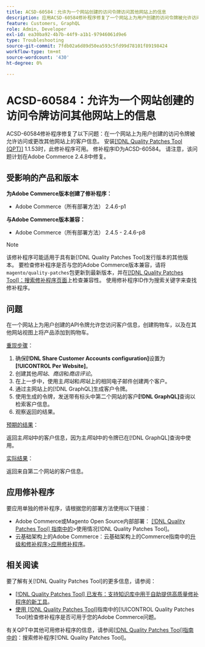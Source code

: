 ```yaml
---
title: ACSD-60584：允许为一个网站创建的访问令牌访问其他网站上的信息
description: 应用ACSD-60584修补程序修复了一个网站上为用户创建的访问令牌被允许访问或更改其他网站上的客户信息的问题。
feature: Customers, GraphQL
role: Admin, Developer
exl-id: ea30ba92-4b7b-44f9-a1b1-97946061d9e6
type: Troubleshooting
source-git-commit: 7fdb02a6d89d50ea593c5fd99d78101f89198424
workflow-type: tm+mt
source-wordcount: '430'
ht-degree: 0%

---
```


# ACSD-60584：允许为一个网站创建的访问令牌访问其他网站上的信息

ACSD-60584修补程序修复了以下问题：在一个网站上为用户创建的访问令牌被允许访问或更改其他网站上的客户信息。 安装[[!DNL Quality Patches Tool (QPT)]](https://experienceleague.adobe.com/docs/commerce-operations/tools/quality-patches-tool/usage.html) 1.1.53时，此修补程序可用。 修补程序ID为ACSD-60584。 请注意，该问题计划在Adobe Commerce 2.4.8中修复。

## 受影响的产品和版本

**为Adobe Commerce版本创建了修补程序：**

* Adobe Commerce（所有部署方法） 2.4.6-p1

**与Adobe Commerce版本兼容：**

* Adobe Commerce（所有部署方法） 2.4.5 - 2.4.6-p8

>[!NOTE]
>
>该修补程序可能适用于具有新[!DNL Quality Patches Tool]发行版本的其他版本。 要检查修补程序是否与您的Adobe Commerce版本兼容，请将`magento/quality-patches`包更新到最新版本，并在[[!DNL Quality Patches Tool]：搜索修补程序页面](https://experienceleague.adobe.com/tools/commerce-quality-patches/index.html)上检查兼容性。 使用修补程序ID作为搜索关键字来查找修补程序。

## 问题

在一个网站上为用户创建的API令牌允许您访问客户信息，创建购物车，以及在其他网站视图上将产品添加到购物车。

<u>重现步骤</u>：

1. 确保&#x200B;**[!DNL Share Customer Accounts configuration]**&#x200B;设置为&#x200B;**[!UICONTROL Per Website]**。
1. 创建其他&#x200B;*网站*、*商店*&#x200B;和&#x200B;*商店评论*。
1. 在上一步中，使用主&#x200B;*网站*&#x200B;和&#x200B;*网站*&#x200B;上的相同电子邮件创建两个客户。
1. 通过主网站上的[!DNL GraphQL]生成客户令牌。
1. 使用生成的令牌，发送带有标头中第二个网站的客户&#x200B;**[!DNL GraphQL]**&#x200B;查询以检索客户信息。
1. 观察返回的结果。

<u>预期的结果</u>：

返回主&#x200B;*网站*&#x200B;中的客户信息，因为主&#x200B;*网站*&#x200B;中的令牌已在[!DNL GraphQL]查询中使用。

<u>实际结果</u>：

返回来自第二个网站的客户信息。

## 应用修补程序

要应用单独的修补程序，请根据您的部署方法使用以下链接：

* Adobe Commerce或Magento Open Source内部部署： [[!DNL Quality Patches Tool] 指南中的](/help/tools/quality-patches-tool/usage.md)>使用情况[!DNL Quality Patches Tool]。
* 云基础架构上的Adobe Commerce：云基础架构上的Commerce指南中的[升级和修补程序>应用修补程序](https://experienceleague.adobe.com/docs/commerce-cloud-service/user-guide/develop/upgrade/apply-patches.html)。

## 相关阅读

要了解有关[!DNL Quality Patches Tool]的更多信息，请参阅：

* [[!DNL Quality Patches Tool] 已发布：支持知识库中用于自助提供高质量修补程序的新工具](https://experienceleague.adobe.com/en/docs/commerce-operations/tools/quality-patches-tool/quality-patches-tool-to-self-serve-quality-patches)。
* [使用 [!DNL Quality Patches Tool]](/help/tools/quality-patches-tool/patches-available-in-qpt/check-patch-for-magento-issue-with-magento-quality-patches.md)指南中的[!UICONTROL Quality Patches Tool]检查修补程序是否可用于您的Adobe Commerce问题。


有关QPT中其他可用修补程序的信息，请参阅[[!DNL Quality Patches Tool]指南中的](https://experienceleague.adobe.com/tools/commerce-quality-patches/index.html)：搜索修补程序[!DNL Quality Patches Tool]。
